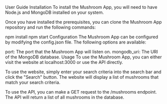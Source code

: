 User Guide
Installation
To install the Mushroom App, you will need to have Node.js and MongoDB installed on your system.

Once you have installed the prerequisites, you can clone the Mushroom App repository and run the following commands:

npm install
npm start
Configuration
The Mushroom App can be configured by modifying the config.json file. The following options are available:

port: The port that the Mushroom App will listen on.
mongodb_uri: The URI of the MongoDB database.
Usage
To use the Mushroom App, you can either visit the website at localhost:3000 or use the API directly.

To use the website, simply enter your search criteria into the search bar and click the "Search" button. The website will display a list of mushrooms that match your search criteria.

To use the API, you can make a GET request to the /mushrooms endpoint. The API will return a list of all mushrooms in the database.
